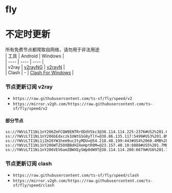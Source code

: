 # fly
# 不定时更新
所有免费节点都爬取自网络，请勿用于非法用途  
|  工具  | Android  | Windows  |  
|  ----  | ----   | ----  |  
| v2ray  | [v2rayNG](https://github.com/2dust/v2rayNG/releases) | [v2rayN](https://github.com/2dust/v2rayN/releases) |  
| Clash  | - | [Clash For Windows](https://github.com/2dust/clashN/releases) | 
  
### 节点更新订阅  v2ray
- `https://raw.githubusercontent.com/ts-sf/fly/speed/v2`  
- `https://mirror.v2gh.com/https://raw.githubusercontent.com/ts-sf/fly/speed/v2`  

#### 部分节点  
``` 
ss://YWVzLTI1Ni1nY206ZmFCQW9ENTRrODdVSkc3@38.114.114.225:2376#US2%201.6MB%2Fs
ss://YWVzLTI1Ni1nY206bEdxczk1UWtGSG8yTlY=@38.86.135.117:5499#US3%201.8MB%2Fs
ss://YWVzLTI1Ni1jZmI6YW1hem9uc2tyMDU=@54.218.48.199:443#US4%2060.4MB%2Fs
ss://YWVzLTI1Ni1nY206WTZSOXBBdHZ4eHptR0M=@23.157.40.10:8888#US5%201.7MB%2Fs
ss://YWVzLTI1Ni1nY206VEV6amZBWXEySWp0dW9T@38.114.114.208:6679#US6%201.7MB%2Fs
```
### 节点更新订阅  clash
- `https://raw.githubusercontent.com/ts-sf/fly/speed/clash`  
- `https://mirror.v2gh.com/https://raw.githubusercontent.com/ts-sf/fly/speed/clash`  


